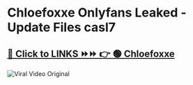 
 # Chloefoxxe Onlyfans Leaked - Update Files casl7

## <h2><a href="https://clipsfans.com/Chloefoxxe&ref=git">🔗 Click to LINKS ⏩⏩ 👉 🟢 Chloefoxxe </a></h2>

<a href="https://clipsfans.com/Chloefoxxe&ref=git" rel="nofollow" data-target="animated-image.originalLink"><img src="https://i.ibb.co.com/xMMVF88/686577567.gif" alt="Viral Video Original" style="max-width: 100%; display: inline-block;" data-target="animated-image.originalImage"></a>

